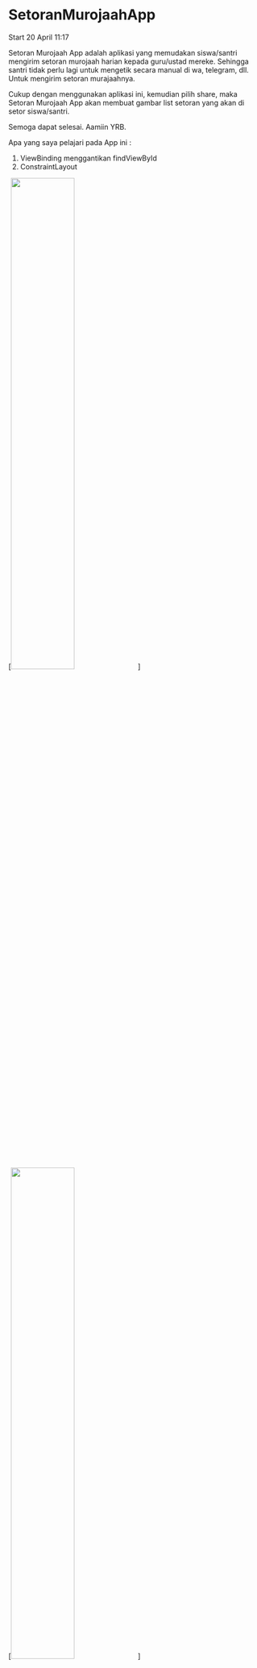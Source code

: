# SetoranMurojaahApp

Start 20 April 11:17

Setoran Murojaah App adalah aplikasi yang memudakan siswa/santri mengirim setoran murojaah harian kepada guru/ustad mereke. Sehingga santri tidak perlu lagi untuk mengetik secara manual di wa, telegram, dll. Untuk mengirim setoran murajaahnya.

Cukup dengan menggunakan aplikasi ini, kemudian pilih share, maka Setoran Murojaah App akan membuat gambar list setoran yang akan di setor siswa/santri.

Semoga dapat selesai. Aamiin YRB. 

Apa yang saya pelajari pada App ini :

1. ViewBinding menggantikan findViewById
2. ConstraintLayout

[<img src="https://user-images.githubusercontent.com/36407161/116968393-91935080-acde-11eb-876a-e71402ecc668.png" width="50%">]

[<img src="https://user-images.githubusercontent.com/36407161/116968370-88a27f00-acde-11eb-8174-bebbab0da535.png" width="50%">]

[<img src="https://user-images.githubusercontent.com/36407161/116968416-9c4de580-acde-11eb-9a8a-b5deae38b845.png" width="50%">]

[<img src="https://user-images.githubusercontent.com/36407161/116968439-a4a62080-acde-11eb-9404-f0539df74190.png" width="50%">]

[<img src="https://user-images.githubusercontent.com/36407161/116968445-aa036b00-acde-11eb-8ca8-a63a03f818a4.png" width="50%">]

[<img src="https://user-images.githubusercontent.com/36407161/120062384-31e55680-c08c-11eb-8458-428954798a03.png" width="50%">]

Spesial thanks to :

[nicolas](https://www.facebook.com/fransiskus.sipenggilafps) sudah meminjamkan laptopnya untuk saya.\
[om Yohanes](https://github.com/yohanes) selalu bantu, bimbing, beri pencerahan untuk saya saat belajar coding.

Semoga Allah SWT, selalu melindungi, memberikan kesehatan, murah rezeki untuk mereka dan keluarga. Aamiin YRB
